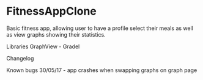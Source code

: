# FitnessAppClone
Basic fitness app, allowing user to have a profile select their meals as well as view graphs showing their statistics. 

Libraries
GraphView - Gradel

Changelog

Known bugs
30/05/17 - app crashes when swapping graphs on graph page